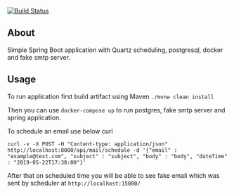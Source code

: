 [![Build Status](https://travis-ci.org/bartoszsokolik/spring-boot-quartz.svg?branch=master)](https://travis-ci.org/bartoszsokolik/spring-boot-quartz)

## About

Simple Spring Boot application with Quartz scheduling, postgresql, docker and fake smtp server.

## Usage

To run application first build artifact using Maven `./mvnw clean install`

Then you can use `docker-compose up` to run postgres, fake smtp server and spring application.

To schedule an email use below curl
```
curl -v -X POST -H "Content-type: application/json" http://localhost:8080/api/mail/schedule -d '{"email" : "example@test.com", "subject" : "subject", "body" : "body", "dateTime" : "2019-05-22T17:38:00"}'
``` 

After that on scheduled time you will be able to see fake email which was sent by scheduler at `http://localhost:15080/`
